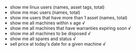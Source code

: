- show me linux users (names, asset tags, total)
- show me mac users (names, total)
- show me users that have more than 1 asset (names, total)
- show me all machines within x age √
- show me all machines that have warranties expiring soon √
- show me all machines to be disposed √
- show me all spares and status √
- sell price at today's date for a given machine √
